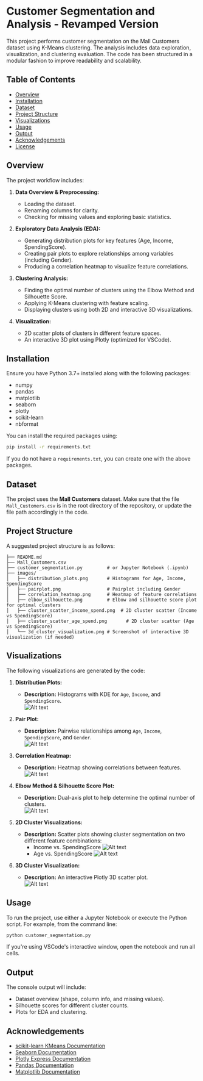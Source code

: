# Customer Segmentation and Analysis - Revamped Version

This project performs customer segmentation on the Mall Customers dataset using K-Means clustering. The analysis includes data exploration, visualization, and clustering evaluation. The code has been structured in a modular fashion to improve readability and scalability.

## Table of Contents

- [Overview](#overview)
- [Installation](#installation)
- [Dataset](#dataset)
- [Project Structure](#project-structure)
- [Visualizations](#visualizations)
- [Usage](#usage)
- [Output](#output)
- [Acknowledgements](#acknowledgements)
- [License](#license)

## Overview

The project workflow includes:

1. **Data Overview & Preprocessing:**  
   - Loading the dataset.
   - Renaming columns for clarity.
   - Checking for missing values and exploring basic statistics.

2. **Exploratory Data Analysis (EDA):**  
   - Generating distribution plots for key features (Age, Income, SpendingScore).
   - Creating pair plots to explore relationships among variables (including Gender).
   - Producing a correlation heatmap to visualize feature correlations.

3. **Clustering Analysis:**  
   - Finding the optimal number of clusters using the Elbow Method and Silhouette Score.
   - Applying K-Means clustering with feature scaling.
   - Displaying clusters using both 2D and interactive 3D visualizations.

4. **Visualization:**  
   - 2D scatter plots of clusters in different feature spaces.
   - An interactive 3D plot using Plotly (optimized for VSCode).

## Installation

Ensure you have Python 3.7+ installed along with the following packages:

- numpy
- pandas
- matplotlib
- seaborn
- plotly
- scikit-learn
- nbformat

You can install the required packages using:

```bash
pip install -r requirements.txt
```

If you do not have a `requirements.txt`, you can create one with the above packages.

## Dataset

The project uses the **Mall Customers** dataset. Make sure that the file `Mall_Customers.csv` is in the root directory of the repository, or update the file path accordingly in the code.

## Project Structure

A suggested project structure is as follows:

```
├── README.md
├── Mall_Customers.csv
├── customer_segmentation.py         # or Jupyter Notebook (.ipynb)
├── images/
│   ├── distribution_plots.png       # Histograms for Age, Income, SpendingScore
│   ├── pairplot.png                 # Pairplot including Gender
│   ├── correlation_heatmap.png      # Heatmap of feature correlations
│   ├── elbow_silhouette.png         # Elbow and silhouette score plot for optimal clusters
│   ├── cluster_scatter_income_spend.png  # 2D cluster scatter (Income vs SpendingScore)
│   ├── cluster_scatter_age_spend.png       # 2D cluster scatter (Age vs SpendingScore)
│   └── 3d_cluster_visualization.png # Screenshot of interactive 3D visualization (if needed)
```

## Visualizations

The following visualizations are generated by the code:

1. **Distribution Plots:**  
   - **Description:** Histograms with KDE for `Age`, `Income`, and `SpendingScore`.  
   ![Alt text](images/distribution_plots.png)

2. **Pair Plot:**  
   - **Description:** Pairwise relationships among `Age`, `Income`, `SpendingScore`, and `Gender`.  
   ![Alt text](images/pairplot.png)

3. **Correlation Heatmap:**  
   - **Description:** Heatmap showing correlations between features.  
   ![Alt text](images/correlation_heatmap.png)

4. **Elbow Method & Silhouette Score Plot:**  
   - **Description:** Dual-axis plot to help determine the optimal number of clusters.  
   ![Alt text](images/elbow_silhouette.png)

5. **2D Cluster Visualizations:**  
   - **Description:** Scatter plots showing cluster segmentation on two different feature combinations:
     - Income vs. SpendingScore
         ![Alt text](images/cluster_scatter_income_spend.png)
     - Age vs. SpendingScore
         ![Alt text](images/cluster_scatter_age_spend.png)

6. **3D Cluster Visualization:**  
   - **Description:** An interactive Plotly 3D scatter plot.  
   ![Alt text](images/3d_cluster_visualization.png)

## Usage

To run the project, use either a Jupyter Notebook or execute the Python script. For example, from the command line:

```bash
python customer_segmentation.py
```

If you're using VSCode's interactive window, open the notebook and run all cells.

## Output

The console output will include:
- Dataset overview (shape, column info, and missing values).
- Silhouette scores for different cluster counts.
- Plots for EDA and clustering.

## Acknowledgements

- [scikit-learn KMeans Documentation](https://scikit-learn.org/stable/modules/generated/sklearn.cluster.KMeans.html)
- [Seaborn Documentation](https://seaborn.pydata.org/)
- [Plotly Express Documentation](https://plotly.com/python/plotly-express/)
- [Pandas Documentation](https://pandas.pydata.org/)
- [Matplotlib Documentation](https://matplotlib.org/)
